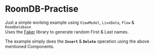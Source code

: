 # RoomDB-Practise
Just a simple working example using `ViewModel`, `LiveData`, `Flow` &amp; `RoomDatabase`\
Uses the [Faker](https://github.com/DiUS/java-faker) library to generate random First & Last names.

The example simply does the **`Insert`** & **`Delete`** operation using the above mentioned Components.
